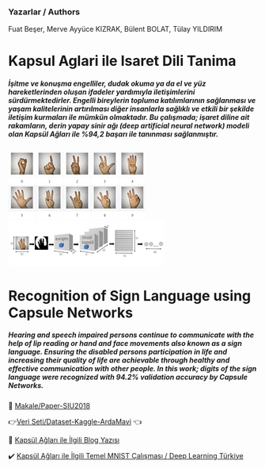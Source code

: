 ### Yazarlar / Authors
Fuat Beşer, Merve Ayyüce KIZRAK, Bülent BOLAT, Tülay YILDIRIM
# Kapsul Aglari ile Isaret Dili Tanima
##### İşitme ve konuşma engelliler, dudak okuma ya da el ve yüz hareketlerinden oluşan ifadeler yardımıyla iletişimlerini sürdürmektedirler. Engelli bireylerin topluma katılımlarının sağlanması ve yaşam kalitelerinin artırılması diğer insanlarla sağlıklı ve etkili bir şekilde iletişim kurmaları ile mümkün olmaktadır. Bu çalışmada; işaret diline ait rakamların, derin yapay sinir ağı (deep artificial neural network) modeli olan Kapsül Ağları ile **%94,2** başarı ile tanınması sağlanmıştır. 

![Veri Seti / Dataset](Dataset.png)  
![İşaret Dili Tanıma için Kapsül Modeli / Sign Language using Capsule Networks](ModelImage.png)

# Recognition of Sign Language using Capsule Networks
##### Hearing and speech impaired persons continue to communicate with the help of lip reading or hand and face movements also known as a sign language. Ensuring the disabled persons participation in life and increasing their quality of life are achievable through healthy and effective communication with other people. In this work; digits of the sign language were recognized with **94.2%** validation accuracy by Capsule Networks.

:memo: [Makale/Paper-SIU2018](http://www.siu2018.org/)

:point_right:[Veri Seti/Dataset-Kaggle-ArdaMavi](https://www.kaggle.com/ardamavi/sign-language-digits-dataset) :point_left:

:pill: [Kapsül Ağları ile İlgili Blog Yazısı](https://medium.com/deep-learning-turkiye/yapay-zekan%C4%B1n-yeni-ve-%C3%A7ekici-mimarisi-kaps%C3%BCl-a%C4%9F%C4%B1na-uygulamal%C4%B1-bir-bak%C4%B1%C5%9F-ef7310e3d847)

:heavy_check_mark: [Kapsül Ağları ile İlgili Temel MNIST Çalışması / Deep Learning Türkiye](https://github.com/deeplearningturkiye/kapsul-agi-capsule-network)
